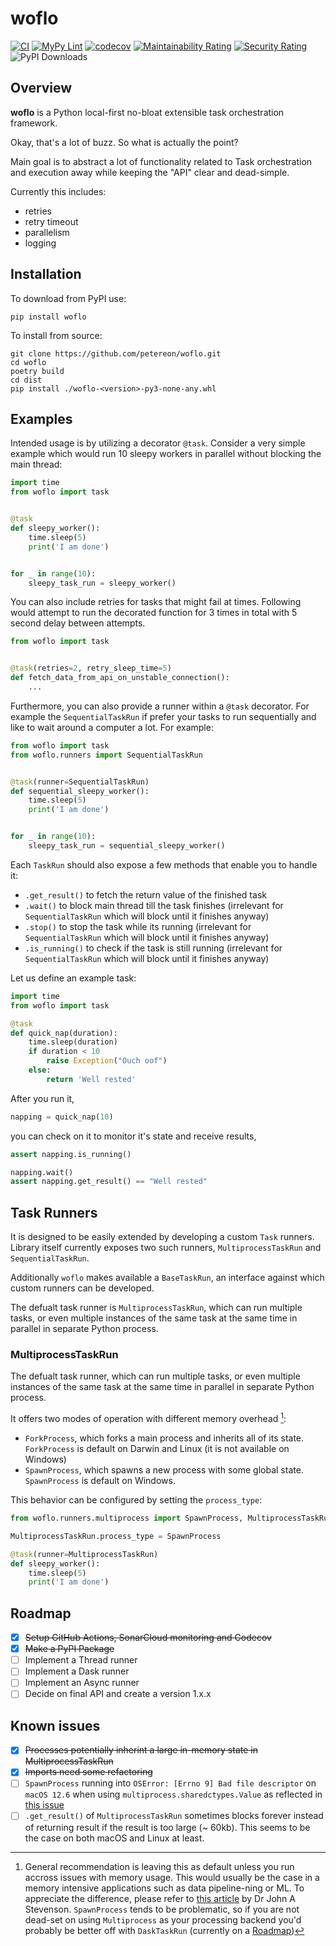 # woflo
[![CI](https://github.com/petereon/woflo/actions/workflows/python-test.yml/badge.svg)](https://github.com/petereon/woflo/actions/workflows/python-test.yml)
[![MyPy Lint](https://github.com/petereon/woflo/actions/workflows/python-lint.yml/badge.svg)](https://github.com/petereon/woflo/actions/workflows/python-lint.yml)
[![codecov](https://codecov.io/gh/petereon/woflo/branch/master/graph/badge.svg?token=JDAVYDG3ST)](https://codecov.io/gh/petereon/woflo)
[![Maintainability Rating](https://sonarcloud.io/api/project_badges/measure?project=petereon_woflo&metric=sqale_rating)](https://sonarcloud.io/summary/new_code?id=petereon_woflo)
[![Security Rating](https://sonarcloud.io/api/project_badges/measure?project=petereon_woflo&metric=security_rating)](https://sonarcloud.io/summary/new_code?id=petereon_woflo)
![PyPI Downloads](https://img.shields.io/pypi/dm/woflo?color=g&label=%F0%9F%93%A5%20Downloads)

## Overview

**woflo** is a Python local-first no-bloat extensible task orchestration framework.

Okay, that's a lot of buzz. So what is actually the point?

Main goal is to abstract a lot of functionality related to Task orchestration and execution away while keeping the "API" clear and dead-simple.

Currently this includes:
- retries
- retry timeout
- parallelism
- logging

## Installation

To download from PyPI use:

```shell
pip install woflo
```

To install from source:

```shell
git clone https://github.com/petereon/woflo.git
cd woflo
poetry build
cd dist
pip install ./woflo-<version>-py3-none-any.whl
```

## Examples

Intended usage is by utilizing a decorator `@task`. Consider a very simple example which would run 10 sleepy workers in parallel without blocking the main thread:

```python
import time
from woflo import task


@task
def sleepy_worker():
    time.sleep(5)
    print('I am done')


for _ in range(10):
    sleepy_task_run = sleepy_worker()
```

You can also include retries for tasks that might fail at times. Following would attempt to run the decorated function for 3 times in total with 5 second delay between attempts.

```python
from woflo import task


@task(retries=2, retry_sleep_time=5)
def fetch_data_from_api_on_unstable_connection():
    ...
```

Furthermore, you can also provide a runner within a `@task` decorator. For example the `SequentialTaskRun` if prefer your tasks to run sequentially and like to wait around a computer a lot. For example:

```python
from woflo import task
from woflo.runners import SequentialTaskRun


@task(runner=SequentialTaskRun)
def sequential_sleepy_worker():
    time.sleep(5)
    print('I am done')


for _ in range(10):
    sleepy_task_run = sequential_sleepy_worker()
```

Each `TaskRun` should also expose a few methods that enable you to handle it:

- `.get_result()` to fetch the return value of the finished task 
- `.wait()` to block main thread till the task finishes (irrelevant for `SequentialTaskRun` which will block until it finishes anyway)
- `.stop()` to stop the task while its running (irrelevant for `SequentialTaskRun` which will block until it finishes anyway)
- `.is_running()` to check if the task is still running (irrelevant for `SequentialTaskRun` which will block until it finishes anyway)

Let us define an example task:

```python
import time
from woflo import task

@task
def quick_nap(duration):
    time.sleep(duration)
    if duration < 10
        raise Exception("Ouch oof")
    else:
        return 'Well rested'
```

After you run it,

```python
napping = quick_nap(10)
```

you can check on it to monitor it's state and receive results,

```python
assert napping.is_running()

napping.wait()
assert napping.get_result() == "Well rested"
```

## Task Runners

It is designed to be easily extended by developing a custom `Task` runners. Library itself currently exposes two such runners, `MultiprocessTaskRun` and `SequentialTaskRun`. 

Additionally `woflo` makes available a `BaseTaskRun`, an interface against which custom runners can be developed.

The defualt task runner is `MultiprocessTaskRun`, which can run multiple tasks, or even multiple instances of the same task at the same time in parallel in separate Python process.

### MultiprocessTaskRun

The defualt task runner, which can run multiple tasks, or even multiple instances of the same task at the same time in parallel in separate Python process.

It offers two modes of operation with different memory overhead [^1]:
- `ForkProcess`, which forks a main process and inherits all of its state. `ForkProcess` is default on Darwin and Linux (it is not available on Windows)
- `SpawnProcess`, which spawns a new process with some global state. `SpawnProcess` is default on Windows.

This behavior can be configured by setting the `process_type`:

```python
from woflo.runners.multiprocess import SpawnProcess, MultiprocessTaskRun

MultiprocessTaskRun.process_type = SpawnProcess

@task(runner=MultiprocessTaskRun)
def sleepy_worker():
    time.sleep(5)
    print('I am done')

```

[^1]: General recommendation is leaving this as default unless you run accross issues with memory usage. This would usually be the case in a memory intensive applications such as data pipeline-ning or ML. To appreciate the difference, please refer to [this article](https://britishgeologicalsurvey.github.io/science/python-forking-vs-spawn/) by Dr John A Stevenson. `SpawnProcess` tends to be problematic, so if you are not dead-set on using `Multiprocess` as your processing backend you'd probably be better off with `DaskTaskRun` (currently on a [Roadmap](./README.md#roadmap))

## Roadmap

- [x] ~~Setup GitHub Actions, SonarCloud monitoring and Codecov~~
- [x] ~~Make a PyPI Package~~
- [ ] Implement a Thread runner
- [ ] Implement a Dask runner
- [ ] Implement an Async runner
- [ ] Decide on final API and create a version 1.x.x

## Known issues

- [x] ~~Processes potentially inherint a large in-memory state in MultiprocessTaskRun~~
- [x] ~~Imports need some refactoring~~
- [ ] `SpawnProcess` running into `OSError: [Errno 9] Bad file descriptor` on `macOS 12.6` when using `multiprocess.sharedctypes.Value` as reflected in [this issue](https://github.com/uqfoundation/multiprocess/issues/115)
- [ ] `.get_result()` of `MultiprocessTaskRun` sometimes blocks forever instead of returning result if the result is too large (~ 60kb). This seems to be the case on both macOS and Linux at least.
